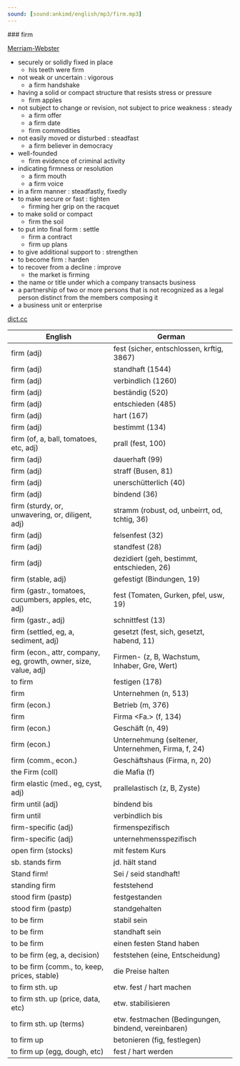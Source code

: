 ```yaml
---
sound: [sound:ankimd/english/mp3/firm.mp3]
---
```


\### firm

[Merriam-Webster](https://www.merriam-webster.com/dictionary/firm)

- securely or solidly fixed in place
    - his teeth were firm
- not weak or uncertain : vigorous
    - a firm handshake
- having a solid or compact structure that resists stress or pressure
    - firm apples
- not subject to change or revision, not subject to price weakness : steady
    - a firm offer
    - a firm date
    - firm commodities
- not easily moved or disturbed : steadfast
    - a firm believer in democracy
- well-founded
    - firm evidence of criminal activity
- indicating firmness or resolution
    - a firm mouth
    - a firm voice
- in a firm manner : steadfastly, fixedly
- to make secure or fast : tighten
    - firming her grip on the racquet
- to make solid or compact
    - firm the soil
- to put into final form : settle
    - firm a contract
    - firm up plans
- to give additional support to : strengthen
- to become firm : harden
- to recover from a decline : improve
    - the market is firming
- the name or title under which a company transacts business
- a partnership of two or more persons that is not recognized as a legal person distinct from the members composing it
- a business unit or enterprise

[dict.cc](https://www.dict.cc/firm)

| English        | German       |
| -------------- | ------------ |
| firm (adj) | fest (sicher, entschlossen, krftig, 3867) |
| firm (adj) | standhaft (1544) |
| firm (adj) | verbindlich (1260) |
| firm (adj) | beständig (520) |
| firm (adj) | entschieden (485) |
| firm (adj) | hart (167) |
| firm (adj) | bestimmt (134) |
| firm (of, a, ball, tomatoes, etc, adj) | prall (fest, 100) |
| firm (adj) | dauerhaft (99) |
| firm (adj) | straff (Busen, 81) |
| firm (adj) | unerschütterlich (40) |
| firm (adj) | bindend (36) |
| firm (sturdy, or, unwavering, or, diligent, adj) | stramm (robust, od, unbeirrt, od, tchtig, 36) |
| firm (adj) | felsenfest (32) |
| firm (adj) | standfest (28) |
| firm (adj) | dezidiert (geh, bestimmt, entschieden, 26) |
| firm (stable, adj) | gefestigt (Bindungen, 19) |
| firm (gastr., tomatoes, cucumbers, apples, etc, adj) | fest (Tomaten, Gurken, pfel, usw, 19) |
| firm (gastr., adj) | schnittfest (13) |
| firm (settled, eg, a, sediment, adj) | gesetzt (fest, sich, gesetzt, habend, 11) |
| firm (econ., attr, company, eg, growth, owner, size, value, adj) | Firmen- (z, B, Wachstum, Inhaber, Gre, Wert) |
| to firm | festigen (178) |
| firm | Unternehmen (n, 513) |
| firm (econ.) | Betrieb (m, 376) |
| firm | Firma <Fa.> (f, 134) |
| firm (econ.) | Geschäft (n, 49) |
| firm (econ.) | Unternehmung (seltener, Unternehmen, Firma, f, 24) |
| firm (comm., econ.) | Geschäftshaus (Firma, n, 20) |
| the Firm (coll) | die Mafia (f) |
| firm elastic (med., eg, cyst, adj) | prallelastisch (z, B, Zyste) |
| firm until (adj) | bindend bis |
| firm until | verbindlich bis |
| firm-specific (adj) | firmenspezifisch |
| firm-specific (adj) | unternehmensspezifisch |
| open firm (stocks) | mit festem Kurs |
| sb. stands firm | jd. hält stand |
| Stand firm! | Sei / seid standhaft! |
| standing firm | feststehend |
| stood firm (pastp) | festgestanden |
| stood firm (pastp) | standgehalten |
| to be firm | stabil sein |
| to be firm | standhaft sein |
| to be firm | einen festen Stand haben |
| to be firm (eg, a, decision) | feststehen (eine, Entscheidung) |
| to be firm (comm., to, keep, prices, stable) | die Preise halten |
| to firm sth. up | etw. fest / hart machen |
| to firm sth. up (price, data, etc) | etw. stabilisieren |
| to firm sth. up (terms) | etw. festmachen (Bedingungen, bindend, vereinbaren) |
| to firm up | betonieren (fig, festlegen) |
| to firm up (egg, dough, etc) | fest / hart werden |
